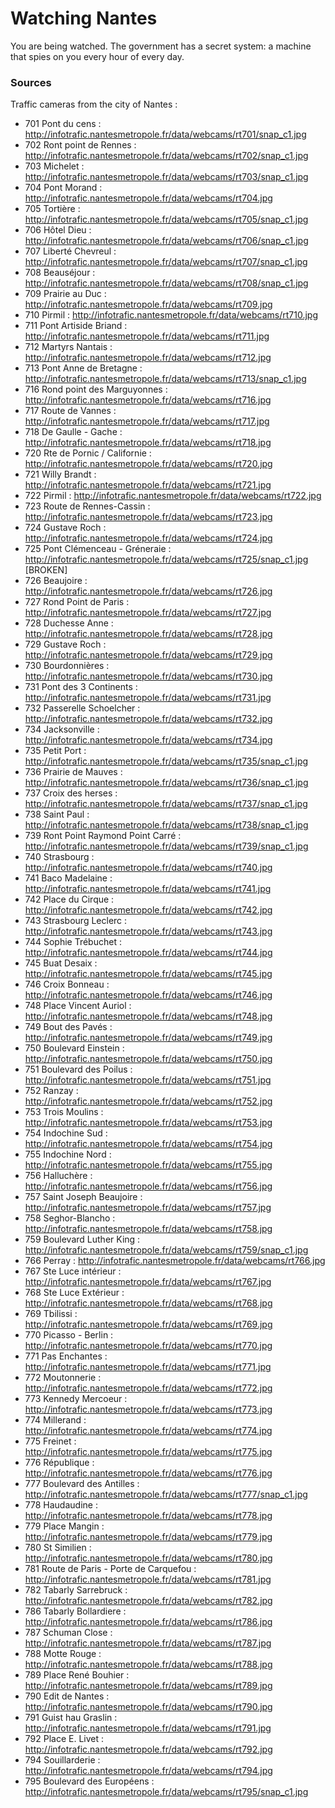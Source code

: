 # Watching Nantes
You are being watched. The government has a secret system: a machine that spies on you every hour of every day.


### Sources

Traffic cameras from the city of Nantes :

+ 701 Pont du cens : http://infotrafic.nantesmetropole.fr/data/webcams/rt701/snap_c1.jpg
+ 702 Ront point de Rennes : http://infotrafic.nantesmetropole.fr/data/webcams/rt702/snap_c1.jpg
+ 703 Michelet : http://infotrafic.nantesmetropole.fr/data/webcams/rt703/snap_c1.jpg
+ 704 Pont Morand : http://infotrafic.nantesmetropole.fr/data/webcams/rt704.jpg
+ 705 Tortière : http://infotrafic.nantesmetropole.fr/data/webcams/rt705/snap_c1.jpg
+ 706 Hôtel Dieu : http://infotrafic.nantesmetropole.fr/data/webcams/rt706/snap_c1.jpg
+ 707 Liberté Chevreul : http://infotrafic.nantesmetropole.fr/data/webcams/rt707/snap_c1.jpg
+ 708 Beauséjour : http://infotrafic.nantesmetropole.fr/data/webcams/rt708/snap_c1.jpg
+ 709 Prairie au Duc : http://infotrafic.nantesmetropole.fr/data/webcams/rt709.jpg
+ 710 Pirmil : http://infotrafic.nantesmetropole.fr/data/webcams/rt710.jpg
+ 711 Pont Artiside Briand : http://infotrafic.nantesmetropole.fr/data/webcams/rt711.jpg
+ 712 Martyrs Nantais : http://infotrafic.nantesmetropole.fr/data/webcams/rt712.jpg
+ 713 Pont Anne de Bretagne : http://infotrafic.nantesmetropole.fr/data/webcams/rt713/snap_c1.jpg
+ 716 Rond point des Marguyonnes : http://infotrafic.nantesmetropole.fr/data/webcams/rt716.jpg
+ 717 Route de Vannes : http://infotrafic.nantesmetropole.fr/data/webcams/rt717.jpg
+ 718 De Gaulle - Gache : http://infotrafic.nantesmetropole.fr/data/webcams/rt718.jpg
+ 720 Rte de Pornic / Californie : http://infotrafic.nantesmetropole.fr/data/webcams/rt720.jpg
+ 721 Willy Brandt : http://infotrafic.nantesmetropole.fr/data/webcams/rt721.jpg
+ 722 Pirmil : http://infotrafic.nantesmetropole.fr/data/webcams/rt722.jpg
+ 723 Route de Rennes-Cassin : http://infotrafic.nantesmetropole.fr/data/webcams/rt723.jpg
+ 724 Gustave Roch : http://infotrafic.nantesmetropole.fr/data/webcams/rt724.jpg
+ 725 Pont Clémenceau - Gréneraie : http://infotrafic.nantesmetropole.fr/data/webcams/rt725/snap_c1.jpg [BROKEN]
+ 726 Beaujoire : http://infotrafic.nantesmetropole.fr/data/webcams/rt726.jpg
+ 727 Rond Point de Paris : http://infotrafic.nantesmetropole.fr/data/webcams/rt727.jpg
+ 728 Duchesse Anne : http://infotrafic.nantesmetropole.fr/data/webcams/rt728.jpg
+ 729 Gustave Roch : http://infotrafic.nantesmetropole.fr/data/webcams/rt729.jpg
+ 730 Bourdonnières : http://infotrafic.nantesmetropole.fr/data/webcams/rt730.jpg
+ 731 Pont des 3 Continents : http://infotrafic.nantesmetropole.fr/data/webcams/rt731.jpg
+ 732 Passerelle Schoelcher : http://infotrafic.nantesmetropole.fr/data/webcams/rt732.jpg
+ 734 Jacksonville : http://infotrafic.nantesmetropole.fr/data/webcams/rt734.jpg
+ 735 Petit Port : http://infotrafic.nantesmetropole.fr/data/webcams/rt735/snap_c1.jpg
+ 736 Prairie de Mauves : http://infotrafic.nantesmetropole.fr/data/webcams/rt736/snap_c1.jpg
+ 737 Croix des herses : http://infotrafic.nantesmetropole.fr/data/webcams/rt737/snap_c1.jpg
+ 738 Saint Paul : http://infotrafic.nantesmetropole.fr/data/webcams/rt738/snap_c1.jpg
+ 739 Ront Point Raymond Point Carré : http://infotrafic.nantesmetropole.fr/data/webcams/rt739/snap_c1.jpg
+ 740 Strasbourg : http://infotrafic.nantesmetropole.fr/data/webcams/rt740.jpg
+ 741 Baco Madelaine : http://infotrafic.nantesmetropole.fr/data/webcams/rt741.jpg
+ 742 Place du Cirque : http://infotrafic.nantesmetropole.fr/data/webcams/rt742.jpg
+ 743 Strasbourg Leclerc : http://infotrafic.nantesmetropole.fr/data/webcams/rt743.jpg
+ 744 Sophie Trébuchet : http://infotrafic.nantesmetropole.fr/data/webcams/rt744.jpg
+ 745 Buat Desaix : http://infotrafic.nantesmetropole.fr/data/webcams/rt745.jpg
+ 746 Croix Bonneau : http://infotrafic.nantesmetropole.fr/data/webcams/rt746.jpg
+ 748 Place Vincent Auriol : http://infotrafic.nantesmetropole.fr/data/webcams/rt748.jpg
+ 749 Bout des Pavés : http://infotrafic.nantesmetropole.fr/data/webcams/rt749.jpg
+ 750 Boulevard Einstein : http://infotrafic.nantesmetropole.fr/data/webcams/rt750.jpg
+ 751 Boulevard des Poilus : http://infotrafic.nantesmetropole.fr/data/webcams/rt751.jpg
+ 752 Ranzay : http://infotrafic.nantesmetropole.fr/data/webcams/rt752.jpg
+ 753 Trois Moulins : http://infotrafic.nantesmetropole.fr/data/webcams/rt753.jpg
+ 754 Indochine Sud : http://infotrafic.nantesmetropole.fr/data/webcams/rt754.jpg
+ 755 Indochine Nord : http://infotrafic.nantesmetropole.fr/data/webcams/rt755.jpg
+ 756 Halluchère : http://infotrafic.nantesmetropole.fr/data/webcams/rt756.jpg
+ 757 Saint Joseph Beaujoire : http://infotrafic.nantesmetropole.fr/data/webcams/rt757.jpg
+ 758 Seghor-Blancho : http://infotrafic.nantesmetropole.fr/data/webcams/rt758.jpg
+ 759 Boulevard Luther King : http://infotrafic.nantesmetropole.fr/data/webcams/rt759/snap_c1.jpg
+ 766 Perray : http://infotrafic.nantesmetropole.fr/data/webcams/rt766.jpg
+ 767 Ste Luce intérieur : http://infotrafic.nantesmetropole.fr/data/webcams/rt767.jpg
+ 768 Ste Luce Extérieur : http://infotrafic.nantesmetropole.fr/data/webcams/rt768.jpg
+ 769 Tbilissi : http://infotrafic.nantesmetropole.fr/data/webcams/rt769.jpg
+ 770 Picasso - Berlin : http://infotrafic.nantesmetropole.fr/data/webcams/rt770.jpg
+ 771 Pas Enchantes : http://infotrafic.nantesmetropole.fr/data/webcams/rt771.jpg
+ 772 Moutonnerie : http://infotrafic.nantesmetropole.fr/data/webcams/rt772.jpg
+ 773 Kennedy Mercoeur : http://infotrafic.nantesmetropole.fr/data/webcams/rt773.jpg
+ 774 Millerand : http://infotrafic.nantesmetropole.fr/data/webcams/rt774.jpg
+ 775 Freinet : http://infotrafic.nantesmetropole.fr/data/webcams/rt775.jpg
+ 776 République : http://infotrafic.nantesmetropole.fr/data/webcams/rt776.jpg
+ 777 Boulevard des Antilles : http://infotrafic.nantesmetropole.fr/data/webcams/rt777/snap_c1.jpg
+ 778 Haudaudine : http://infotrafic.nantesmetropole.fr/data/webcams/rt778.jpg
+ 779 Place Mangin : http://infotrafic.nantesmetropole.fr/data/webcams/rt779.jpg
+ 780 St Similien : http://infotrafic.nantesmetropole.fr/data/webcams/rt780.jpg
+ 781 Route de Paris - Porte de Carquefou : http://infotrafic.nantesmetropole.fr/data/webcams/rt781.jpg
+ 782 Tabarly Sarrebruck : http://infotrafic.nantesmetropole.fr/data/webcams/rt782.jpg
+ 786 Tabarly Bollardiere : http://infotrafic.nantesmetropole.fr/data/webcams/rt786.jpg
+ 787 Schuman Close : http://infotrafic.nantesmetropole.fr/data/webcams/rt787.jpg
+ 788 Motte Rouge : http://infotrafic.nantesmetropole.fr/data/webcams/rt788.jpg
+ 789 Place René Bouhier : http://infotrafic.nantesmetropole.fr/data/webcams/rt789.jpg
+ 790 Edit de Nantes : http://infotrafic.nantesmetropole.fr/data/webcams/rt790.jpg
+ 791 Guist hau Graslin : http://infotrafic.nantesmetropole.fr/data/webcams/rt791.jpg
+ 792 Place E. Livet : http://infotrafic.nantesmetropole.fr/data/webcams/rt792.jpg
+ 794 Souillarderie : http://infotrafic.nantesmetropole.fr/data/webcams/rt794.jpg
+ 795 Boulevard des Européens : http://infotrafic.nantesmetropole.fr/data/webcams/rt795/snap_c1.jpg
